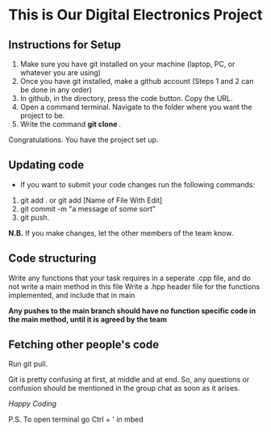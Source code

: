 # This is Our Digital Electronics Project

## Instructions for Setup
1. Make sure you have git installed on your machine (laptop, PC, or whatever you are using)
2. Once you have git installed, make a github account (Steps 1 and 2 can be done in any order)
3. In github, in the directory, press the code button. Copy the URL.
4. Open a command terminal. Navigate to the folder where you want the project to be.
5. Write the command **git clone <url>**.

Congratulations. You have the project set up.

## Updating code
- If you want to submit your code changes run the following commands:
1. git add . or git add [Name of File With Edit]
2. git commit -m "a message of some sort"
3. git push.

**N.B.**
If you make changes, let the other members of the team know. 

## Code structuring
Write any functions that your task requires in a seperate .cpp file, and do not write a main method in this file
Write a .hpp header file for the functions implemented, and include that in main

**Any pushes to the main branch should have no function specific code in the main method, until it is agreed by the team**

## Fetching other people's code
Run git pull.

Git is pretty confusing at first, at middle and at end. So, any questions or confusion should be mentioned in the group chat as soon as it arises.

*Happy Coding*

P.S. To open terminal go Ctrl + ' in mbed
